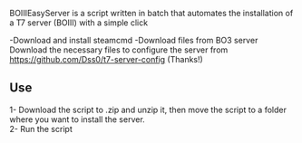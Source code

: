 BOIIIEasyServer is a script written in batch that automates the installation of a T7 server (BOIII) with a simple click

-Download and install steamcmd
-Download files from BO3 server
Download the necessary files to configure the server from https://github.com/Dss0/t7-server-config (Thanks!)

## Use

1- Download the script to .zip and unzip it, then move the script to a folder where you want to install the server. <br>
2- Run the script